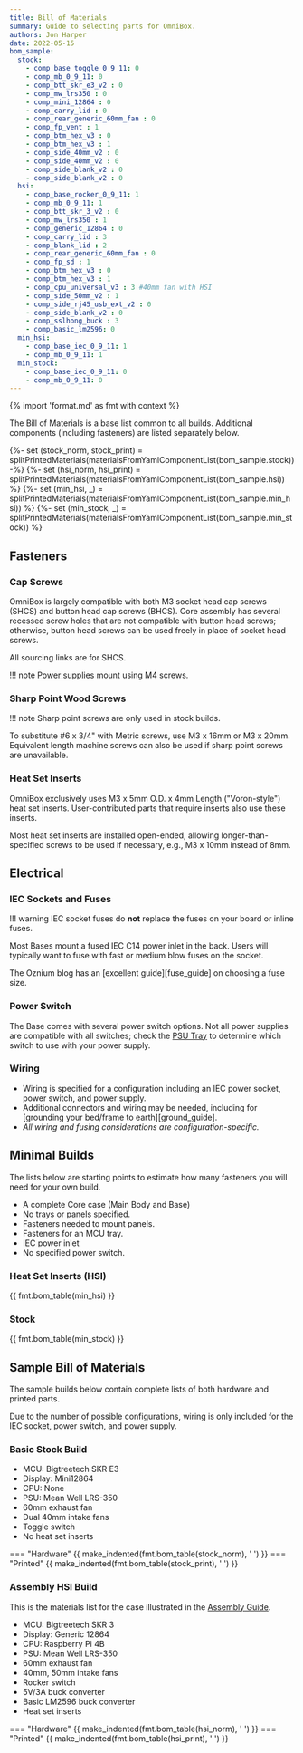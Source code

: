 ```yaml
---
title: Bill of Materials
summary: Guide to selecting parts for OmniBox.
authors: Jon Harper
date: 2022-05-15
bom_sample:
  stock: 
    - comp_base_toggle_0_9_11: 0
    - comp_mb_0_9_11: 0
    - comp_btt_skr_e3_v2 : 0
    - comp_mw_lrs350 : 0
    - comp_mini_12864 : 0
    - comp_carry_lid : 0
    - comp_rear_generic_60mm_fan : 0
    - comp_fp_vent : 1
    - comp_btm_hex_v3 : 0
    - comp_btm_hex_v3 : 1
    - comp_side_40mm_v2 : 0
    - comp_side_40mm_v2 : 0
    - comp_side_blank_v2 : 0
    - comp_side_blank_v2 : 0
  hsi:
    - comp_base_rocker_0_9_11: 1
    - comp_mb_0_9_11: 1
    - comp_btt_skr_3_v2 : 0
    - comp_mw_lrs350 : 1
    - comp_generic_12864 : 0
    - comp_carry_lid : 3
    - comp_blank_lid : 2
    - comp_rear_generic_60mm_fan : 0
    - comp_fp_sd : 1
    - comp_btm_hex_v3 : 0
    - comp_btm_hex_v3 : 1
    - comp_cpu_universal_v3 : 3 #40mm fan with HSI
    - comp_side_50mm_v2 : 1
    - comp_side_rj45_usb_ext_v2 : 0
    - comp_side_blank_v2 : 0
    - comp_sslhong_buck : 3
    - comp_basic_lm2596: 0
  min_hsi:
    - comp_base_iec_0_9_11: 1
    - comp_mb_0_9_11: 1
  min_stock:
    - comp_base_iec_0_9_11: 0
    - comp_mb_0_9_11: 0
---
```


{% import 'format.md' as fmt with context %}

The Bill of Materials is a base list common to all builds. Additional components (including fasteners) are listed separately below.

{%- set (stock_norm, stock_print) = splitPrintedMaterials(materialsFromYamlComponentList(bom_sample.stock)) -%}
{%- set (hsi_norm, hsi_print) = splitPrintedMaterials(materialsFromYamlComponentList(bom_sample.hsi)) %}
{%- set (min_hsi, _) = splitPrintedMaterials(materialsFromYamlComponentList(bom_sample.min_hsi)) %}
{%- set (min_stock, _) = splitPrintedMaterials(materialsFromYamlComponentList(bom_sample.min_stock)) %}

## Fasteners

### Cap Screws

OmniBox is largely compatible with both M3 socket head cap screws (SHCS) and button head cap screws (BHCS). Core assembly
has several recessed screw holes that are not compatible with button head screws; otherwise, button head screws can be used
freely in place of socket head screws.

All sourcing links are for SHCS.

!!! note
    [Power supplies][psu] mount using M4 screws.

### Sharp Point Wood Screws

!!! note 
    Sharp point screws are only used in stock builds.

To substitute #6 x 3/4" with Metric screws, use M3 x 16mm or M3 x 20mm. Equivalent length machine screws can also be used if sharp point screws are unavailable.

### Heat Set Inserts

OmniBox exclusively uses M3 x 5mm O.D. x 4mm Length ("Voron-style") heat set inserts. User-contributed parts that require inserts also use these inserts.

Most heat set inserts are installed open-ended, allowing longer-than-specified screws to be used if necessary, e.g., M3 x 10mm instead of 8mm.

## Electrical

### IEC Sockets and Fuses
!!! warning
    IEC socket fuses do **not** replace the fuses on your board or inline fuses.

Most Bases mount a fused IEC C14 power inlet in the back. Users will typically want to fuse with fast or medium blow
fuses on the socket. 

The Oznium blog has an [excellent guide][fuse_guide] on choosing a fuse size.

### Power Switch

The Base comes with several power switch options. Not all power supplies are compatible with all switches; check the
[PSU Tray][psu] to determine which switch to use with your power supply.

### Wiring

- Wiring is specified for a configuration including an IEC power socket, power switch, and power supply.
- Additional connectors and wiring may be needed, including for [grounding your bed/frame to earth][ground_guide].
- *All wiring and fusing considerations are configuration-specific.*

## Minimal Builds

The lists below are starting points to estimate how many fasteners you will need for your own build.

- A complete Core case (Main Body and Base)
- No trays or panels specified.
- Fasteners needed to mount panels.
- Fasteners for an MCU tray.
- IEC power inlet
- No specified power switch.

### Heat Set Inserts (HSI)

{{ fmt.bom_table(min_hsi) }}

### Stock

{{ fmt.bom_table(min_stock) }}

## Sample Bill of Materials

The sample builds below contain complete lists of both hardware and printed parts.

Due to the number of possible configurations, wiring is only included for the IEC socket,
power switch, and power supply.

### Basic Stock Build

- MCU: Bigtreetech SKR E3
- Display: Mini12864
- CPU: None
- PSU: Mean Well LRS-350
- 60mm exhaust fan
- Dual 40mm intake fans
- Toggle switch
- No heat set inserts

=== "Hardware"
{{ make_indented(fmt.bom_table(stock_norm), '    ') }}
=== "Printed"
{{ make_indented(fmt.bom_table(stock_print), '    ') }}

### Assembly HSI Build

This is the materials list for the case illustrated in the [Assembly Guide][assembly].

- MCU: Bigtreetech SKR 3
- Display: Generic 12864
- CPU: Raspberry Pi 4B
- PSU: Mean Well LRS-350
- 60mm exhaust fan
- 40mm, 50mm intake fans
- Rocker switch
- 5V/3A buck converter
- Basic LM2596 buck converter
- Heat set inserts

=== "Hardware"
{{ make_indented(fmt.bom_table(hsi_norm), '    ') }}
=== "Printed"
{{ make_indented(fmt.bom_table(hsi_print), '    ') }}

[support]:          support/index.md    "Overview of supported parts"
[mcu]:              support/mcu.md      "List of supported MCUs"
[psu]:              support/psu.md      "List of supported power supplies"
[display]:          support/display.md  "List of supported Displays"
[support_cpu]:      support/cpu.md      "List of supported SoC CPUs"
[lower_bay]:        support/lower_bay.md "List of supported lower bay components"
[panel_mount]:      support/panel_mounts.md "Panel mount overview"
[assembly]:         assembly/index.md   "Assembly documentation"
